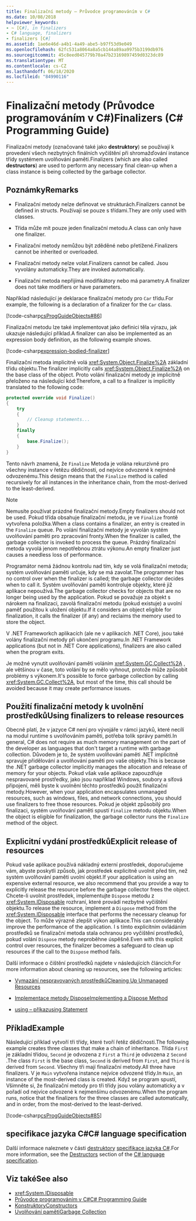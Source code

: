 ```yaml
---
title: Finalizační metody – Průvodce programováním v C#
ms.date: 10/08/2018
helpviewer_keywords:
- ~ [C#], in finalizers
- C# language, finalizers
- finalizers [C#]
ms.assetid: 1ae6e46d-a4b1-4a49-abe5-b97f53d9e049
ms.openlocfilehash: 62fc531a8064a8a5cb144a89aa9975b3199db976
ms.sourcegitcommit: 45c8eed045779b70a47b23169897459d0323dc89
ms.translationtype: MT
ms.contentlocale: cs-CZ
ms.lasthandoff: 06/18/2020
ms.locfileid: "84990116"
---
```

# <a name="finalizers-c-programming-guide"></a><span data-ttu-id="4b20f-102">Finalizační metody (Průvodce programováním v C#)</span><span class="sxs-lookup"><span data-stu-id="4b20f-102">Finalizers (C# Programming Guide)</span></span>
<span data-ttu-id="4b20f-103">Finalizační metody (označované také jako **destruktory**) se používají k provedení všech nezbytných finálních vyčištění při shromažďování instance třídy systémem uvolňování paměti.</span><span class="sxs-lookup"><span data-stu-id="4b20f-103">Finalizers (which are also called **destructors**) are used to perform any necessary final clean-up when a class instance is being collected by the garbage collector.</span></span>  
  
## <a name="remarks"></a><span data-ttu-id="4b20f-104">Poznámky</span><span class="sxs-lookup"><span data-stu-id="4b20f-104">Remarks</span></span>  
  
- <span data-ttu-id="4b20f-105">Finalizační metody nelze definovat ve strukturách.</span><span class="sxs-lookup"><span data-stu-id="4b20f-105">Finalizers cannot be defined in structs.</span></span> <span data-ttu-id="4b20f-106">Používají se pouze s třídami.</span><span class="sxs-lookup"><span data-stu-id="4b20f-106">They are only used with classes.</span></span>  
  
- <span data-ttu-id="4b20f-107">Třída může mít pouze jeden finalizační metodu.</span><span class="sxs-lookup"><span data-stu-id="4b20f-107">A class can only have one finalizer.</span></span>  
  
- <span data-ttu-id="4b20f-108">Finalizační metody nemůžou být zděděné nebo přetížené.</span><span class="sxs-lookup"><span data-stu-id="4b20f-108">Finalizers cannot be inherited or overloaded.</span></span>  
  
- <span data-ttu-id="4b20f-109">Finalizační metody nelze volat.</span><span class="sxs-lookup"><span data-stu-id="4b20f-109">Finalizers cannot be called.</span></span> <span data-ttu-id="4b20f-110">Jsou vyvolány automaticky.</span><span class="sxs-lookup"><span data-stu-id="4b20f-110">They are invoked automatically.</span></span>  
  
- <span data-ttu-id="4b20f-111">Finalizační metoda nepřijímá modifikátory nebo má parametry.</span><span class="sxs-lookup"><span data-stu-id="4b20f-111">A finalizer does not take modifiers or have parameters.</span></span>  
  
 <span data-ttu-id="4b20f-112">Například následující je deklarace finalizační metody pro `Car` třídu.</span><span class="sxs-lookup"><span data-stu-id="4b20f-112">For example, the following is a declaration of a finalizer for the `Car` class.</span></span>
  
 [!code-csharp[csProgGuideObjects#86](~/samples/snippets/csharp/VS_Snippets_VBCSharp/csProgGuideObjects/CS/Objects.cs#86)]  

<span data-ttu-id="4b20f-113">Finalizační metodu lze také implementovat jako definici těla výrazu, jak ukazuje následující příklad.</span><span class="sxs-lookup"><span data-stu-id="4b20f-113">A finalizer can also be implemented as an expression body definition, as the following example shows.</span></span>

[!code-csharp[expression-bodied-finalizer](../../../../samples/snippets/csharp/programming-guide/classes-and-structs/expr-bodied-destructor.cs#1)]  
  
 <span data-ttu-id="4b20f-114">Finalizační metoda implicitně volá <xref:System.Object.Finalize%2A> základní třídu objektu.</span><span class="sxs-lookup"><span data-stu-id="4b20f-114">The finalizer implicitly calls <xref:System.Object.Finalize%2A> on the base class of the object.</span></span> <span data-ttu-id="4b20f-115">Proto volání finalizační metody je implicitně přeloženo na následující kód:</span><span class="sxs-lookup"><span data-stu-id="4b20f-115">Therefore, a call to a finalizer is implicitly translated to the following code:</span></span>  
  
```csharp  
protected override void Finalize()  
{  
    try  
    {  
        // Cleanup statements...  
    }  
    finally  
    {  
        base.Finalize();  
    }  
}  
```  
  
 <span data-ttu-id="4b20f-116">Tento návrh znamená, že `Finalize` Metoda je volána rekurzivně pro všechny instance v řetězu dědičnosti, od nejvíce odvozené k nejméně odvozenému.</span><span class="sxs-lookup"><span data-stu-id="4b20f-116">This design means that the `Finalize` method is called recursively for all instances in the inheritance chain, from the most-derived to the least-derived.</span></span>  
  
> [!NOTE]
> <span data-ttu-id="4b20f-117">Nemusíte používat prázdné finalizační metody.</span><span class="sxs-lookup"><span data-stu-id="4b20f-117">Empty finalizers should not be used.</span></span> <span data-ttu-id="4b20f-118">Pokud třída obsahuje finalizační metodu, je ve `Finalize` frontě vytvořena položka.</span><span class="sxs-lookup"><span data-stu-id="4b20f-118">When a class contains a finalizer, an entry is created in the `Finalize` queue.</span></span> <span data-ttu-id="4b20f-119">Po volání finalizační metody je vyvolán systém uvolňování paměti pro zpracování fronty.</span><span class="sxs-lookup"><span data-stu-id="4b20f-119">When the finalizer is called, the garbage collector is invoked to process the queue.</span></span> <span data-ttu-id="4b20f-120">Prázdný finalizační metoda vyvolá jenom nepotřebnou ztrátu výkonu.</span><span class="sxs-lookup"><span data-stu-id="4b20f-120">An empty finalizer just causes a needless loss of performance.</span></span>  
  
 <span data-ttu-id="4b20f-121">Programátor nemá žádnou kontrolu nad tím, kdy se volá finalizační metoda; systém uvolňování paměti určuje, kdy se má zavolat.</span><span class="sxs-lookup"><span data-stu-id="4b20f-121">The programmer has no control over when the finalizer is called; the garbage collector decides when to call it.</span></span> <span data-ttu-id="4b20f-122">Systém uvolňování paměti kontroluje objekty, které již aplikace nepoužívá.</span><span class="sxs-lookup"><span data-stu-id="4b20f-122">The garbage collector checks for objects that are no longer being used by the application.</span></span> <span data-ttu-id="4b20f-123">Pokud se považuje za objekt s nárokem na finalizaci, zavolá finalizační metodu (pokud existuje) a uvolní paměť použitou k uložení objektu.</span><span class="sxs-lookup"><span data-stu-id="4b20f-123">If it considers an object eligible for finalization, it calls the finalizer (if any) and reclaims the memory used to store the object.</span></span>

 <span data-ttu-id="4b20f-124">V .NET Frameworkch aplikacích (ale ne v aplikacích .NET Core), jsou také volány finalizační metody při ukončení programu.</span><span class="sxs-lookup"><span data-stu-id="4b20f-124">In .NET Framework applications (but not in .NET Core applications), finalizers are also called when the program exits.</span></span>
  
 <span data-ttu-id="4b20f-125">Je možné vynutit uvolňování paměti voláním <xref:System.GC.Collect%2A> , ale většinou v čase, toto volání by se mělo vyhnout, protože může způsobit problémy s výkonem.</span><span class="sxs-lookup"><span data-stu-id="4b20f-125">It's possible to force garbage collection by calling <xref:System.GC.Collect%2A>, but most of the time, this call should be avoided because it may create performance issues.</span></span>  
  
## <a name="using-finalizers-to-release-resources"></a><span data-ttu-id="4b20f-126">Použití finalizační metody k uvolnění prostředků</span><span class="sxs-lookup"><span data-stu-id="4b20f-126">Using finalizers to release resources</span></span>  
 <span data-ttu-id="4b20f-127">Obecně platí, že v jazyce C# není pro vývojáře v rámci jazyků, které necílí na modul runtime s uvolňováním paměti, potřeba tolik správy paměti.</span><span class="sxs-lookup"><span data-stu-id="4b20f-127">In general, C# does not require as much memory management on the part of the developer as languages that don't target a runtime with garbage collection.</span></span> <span data-ttu-id="4b20f-128">Důvodem je to, že systém uvolňování paměti .NET implicitně spravuje přidělování a uvolňování paměti pro vaše objekty.</span><span class="sxs-lookup"><span data-stu-id="4b20f-128">This is because the .NET garbage collector implicitly manages the allocation and release of memory for your objects.</span></span> <span data-ttu-id="4b20f-129">Pokud však vaše aplikace zapouzdřuje nespravované prostředky, jako jsou například Windows, soubory a síťová připojení, měli byste k uvolnění těchto prostředků použít finalizační metody.</span><span class="sxs-lookup"><span data-stu-id="4b20f-129">However, when your application encapsulates unmanaged resources, such as windows, files, and network connections, you should use finalizers to free those resources.</span></span> <span data-ttu-id="4b20f-130">Pokud je objekt způsobilý pro finalizaci, systém uvolňování paměti spustí `Finalize` metodu objektu.</span><span class="sxs-lookup"><span data-stu-id="4b20f-130">When the object is eligible for finalization, the garbage collector runs the `Finalize` method of the object.</span></span>
  
## <a name="explicit-release-of-resources"></a><span data-ttu-id="4b20f-131">Explicitní vydání prostředků</span><span class="sxs-lookup"><span data-stu-id="4b20f-131">Explicit release of resources</span></span>  
 <span data-ttu-id="4b20f-132">Pokud vaše aplikace používá nákladný externí prostředek, doporučujeme vám, abyste poskytli způsob, jak prostředek explicitně uvolnit před tím, než systém uvolňování paměti uvolní objekt.</span><span class="sxs-lookup"><span data-stu-id="4b20f-132">If your application is using an expensive external resource, we also recommend that you provide a way to explicitly release the resource before the garbage collector frees the object.</span></span> <span data-ttu-id="4b20f-133">Chcete-li uvolnit prostředek, implementujte `Dispose` metodu z <xref:System.IDisposable> rozhraní, které provádí nezbytné vyčištění objektu.</span><span class="sxs-lookup"><span data-stu-id="4b20f-133">To release the resource, implement a `Dispose` method from the <xref:System.IDisposable> interface that performs the necessary cleanup for the object.</span></span> <span data-ttu-id="4b20f-134">To může výrazně zlepšit výkon aplikace.</span><span class="sxs-lookup"><span data-stu-id="4b20f-134">This can considerably improve the performance of the application.</span></span> <span data-ttu-id="4b20f-135">I s tímto explicitním ovládáním prostředků se finalizační metoda stala ochranou pro vyčištění prostředků, pokud volání `Dispose` metody neproběhne úspěšně.</span><span class="sxs-lookup"><span data-stu-id="4b20f-135">Even with this explicit control over resources, the finalizer becomes a safeguard to clean up resources if the call to the `Dispose` method fails.</span></span>  
  
 <span data-ttu-id="4b20f-136">Další informace o čištění prostředků najdete v následujících článcích:</span><span class="sxs-lookup"><span data-stu-id="4b20f-136">For more information about cleaning up resources, see the following articles:</span></span>  
  
- [<span data-ttu-id="4b20f-137">Vymazání nespravovaných prostředků</span><span class="sxs-lookup"><span data-stu-id="4b20f-137">Cleaning Up Unmanaged Resources</span></span>](../../../standard/garbage-collection/unmanaged.md)  
  
- [<span data-ttu-id="4b20f-138">Implementace metody Dispose</span><span class="sxs-lookup"><span data-stu-id="4b20f-138">Implementing a Dispose Method</span></span>](../../../standard/garbage-collection/implementing-dispose.md)  
  
- [<span data-ttu-id="4b20f-139">using – příkaz</span><span class="sxs-lookup"><span data-stu-id="4b20f-139">using Statement</span></span>](../../language-reference/keywords/using-statement.md)  
  
## <a name="example"></a><span data-ttu-id="4b20f-140">Příklad</span><span class="sxs-lookup"><span data-stu-id="4b20f-140">Example</span></span>  
 <span data-ttu-id="4b20f-141">Následující příklad vytvoří tři třídy, které tvoří řetěz dědičnosti.</span><span class="sxs-lookup"><span data-stu-id="4b20f-141">The following example creates three classes that make a chain of inheritance.</span></span> <span data-ttu-id="4b20f-142">Třída `First` je základní třídou, `Second` je odvozena z `First` a `Third` je odvozena z `Second` .</span><span class="sxs-lookup"><span data-stu-id="4b20f-142">The class `First` is the base class, `Second` is derived from `First`, and `Third` is derived from `Second`.</span></span> <span data-ttu-id="4b20f-143">Všechny tři mají finalizační metody.</span><span class="sxs-lookup"><span data-stu-id="4b20f-143">All three have finalizers.</span></span> <span data-ttu-id="4b20f-144">V je `Main` vytvořena instance nejvíce odvozené třídy.</span><span class="sxs-lookup"><span data-stu-id="4b20f-144">In `Main`, an instance of the most-derived class is created.</span></span> <span data-ttu-id="4b20f-145">Když se program spustí, Všimněte si, že finalizační metody pro tři třídy jsou volány automaticky a v pořadí od nejvíce odvozené k nejmenšímu odvozenému.</span><span class="sxs-lookup"><span data-stu-id="4b20f-145">When the program runs, notice that the finalizers for the three classes are called automatically, and in order, from the most-derived to the least-derived.</span></span>  
  
 [!code-csharp[csProgGuideObjects#85](~/samples/snippets/csharp/VS_Snippets_VBCSharp/csProgGuideObjects/CS/Objects.cs#85)]  
  
## <a name="c-language-specification"></a><span data-ttu-id="4b20f-146">specifikace jazyka C#</span><span class="sxs-lookup"><span data-stu-id="4b20f-146">C# language specification</span></span>  

<span data-ttu-id="4b20f-147">Další informace naleznete v části [destruktory](~/_csharplang/spec/classes.md#destructors) [specifikace jazyka C#](/dotnet/csharp/language-reference/language-specification/introduction).</span><span class="sxs-lookup"><span data-stu-id="4b20f-147">For more information, see the [Destructors](~/_csharplang/spec/classes.md#destructors) section of the [C# language specification](/dotnet/csharp/language-reference/language-specification/introduction).</span></span>
  
## <a name="see-also"></a><span data-ttu-id="4b20f-148">Viz také</span><span class="sxs-lookup"><span data-stu-id="4b20f-148">See also</span></span>

- <xref:System.IDisposable>
- [<span data-ttu-id="4b20f-149">Průvodce programováním v C#</span><span class="sxs-lookup"><span data-stu-id="4b20f-149">C# Programming Guide</span></span>](../index.md)
- [<span data-ttu-id="4b20f-150">Konstruktory</span><span class="sxs-lookup"><span data-stu-id="4b20f-150">Constructors</span></span>](./constructors.md)
- [<span data-ttu-id="4b20f-151">Uvolňování paměti</span><span class="sxs-lookup"><span data-stu-id="4b20f-151">Garbage Collection</span></span>](../../../standard/garbage-collection/index.md)
